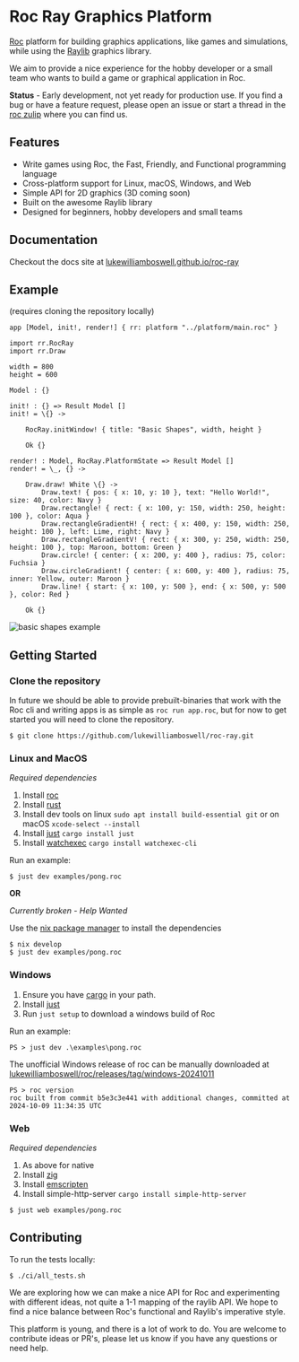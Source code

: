 # Roc Ray Graphics Platform

[Roc](https://www.roc-lang.org) platform for building graphics applications, like games and simulations, while using the [Raylib](https://www.raylib.com) graphics library.

We aim to provide a nice experience for the hobby developer or a small team who wants to build a game or graphical application in Roc.

**Status** - Early development, not yet ready for production use. If you find a bug or have a feature request, please open an issue or start a thread in the [roc zulip](https://roc.zulipchat.com/) where you can find us.

## Features

- Write games using Roc, the Fast, Friendly, and Functional programming language
- Cross-platform support for Linux, macOS, Windows, and Web
- Simple API for 2D graphics (3D coming soon)
- Built on the awesome Raylib library
- Designed for beginners, hobby developers and small teams

## Documentation

Checkout the docs site at [lukewilliamboswell.github.io/roc-ray](https://lukewilliamboswell.github.io/roc-ray/)

## Example

(requires cloning the repository locally)

```roc
app [Model, init!, render!] { rr: platform "../platform/main.roc" }

import rr.RocRay
import rr.Draw

width = 800
height = 600

Model : {}

init! : {} => Result Model []
init! = \{} ->

    RocRay.initWindow! { title: "Basic Shapes", width, height }

    Ok {}

render! : Model, RocRay.PlatformState => Result Model []
render! = \_, {} ->

    Draw.draw! White \{} ->
        Draw.text! { pos: { x: 10, y: 10 }, text: "Hello World!", size: 40, color: Navy }
        Draw.rectangle! { rect: { x: 100, y: 150, width: 250, height: 100 }, color: Aqua }
        Draw.rectangleGradientH! { rect: { x: 400, y: 150, width: 250, height: 100 }, left: Lime, right: Navy }
        Draw.rectangleGradientV! { rect: { x: 300, y: 250, width: 250, height: 100 }, top: Maroon, bottom: Green }
        Draw.circle! { center: { x: 200, y: 400 }, radius: 75, color: Fuchsia }
        Draw.circleGradient! { center: { x: 600, y: 400 }, radius: 75, inner: Yellow, outer: Maroon }
        Draw.line! { start: { x: 100, y: 500 }, end: { x: 500, y: 500 }, color: Red }

    Ok {}
```

![basic shapes example](examples/demo-basic-shapes.png)

## Getting Started

### Clone the repository

In future we should be able to provide prebuilt-binaries that work with the Roc cli and writing apps is as simple as `roc run app.roc`, but for now to get started you will need to clone the repository.

```
$ git clone https://github.com/lukewilliamboswell/roc-ray.git
```

### Linux and MacOS

*Required dependencies*
1. Install [roc](https://www.roc-lang.org)
2. Install [rust](https://www.rust-lang.org/tools/install)
3. Install dev tools on linux `sudo apt install build-essential git` or on macOS `xcode-select --install`
4. Install [just](https://github.com/casey/just) `cargo install just`
5. Install [watchexec](https://github.com/watchexec/watchexec) `cargo install watchexec-cli`

Run an example:

```
$ just dev examples/pong.roc
```

**OR**

*Currently broken - Help Wanted*

Use the [nix package manager](https://nixos.org/download/) to install the dependencies

```
$ nix develop
$ just dev examples/pong.roc
```

### Windows

1. Ensure you have [cargo](https://www.rust-lang.org/tools/install) in your path.
2. Install [just](https://github.com/casey/just?tab=readme-ov-file#packages)
3. Run `just setup` to download a windows build of Roc

Run an example:

```
PS > just dev .\examples\pong.roc
```

The unofficial Windows release of roc can be manually downloaded at [lukewilliamboswell/roc/releases/tag/windows-20241011](https://github.com/lukewilliamboswell/roc/releases/tag/windows-20241011)

```
PS > roc version
roc built from commit b5e3c3e441 with additional changes, committed at 2024-10-09 11:34:35 UTC
```

### Web

*Required dependencies*
1. As above for native
2. Install [zig](https://ziglang.org)
3. Install [emscripten](https://emscripten.org)
4. Install simple-http-server `cargo install simple-http-server`

```
$ just web examples/pong.roc
```

## Contributing

To run the tests locally:

```
$ ./ci/all_tests.sh
```

We are exploring how we can make a nice API for Roc and experimenting with different ideas, not quite a 1-1 mapping of the raylib API. We hope to find a nice balance between Roc's functional and Raylib's imperative style.

This platform is young, and there is a lot of work to do. You are welcome to contribute ideas or PR's, please let us know if you have any questions or need help.
